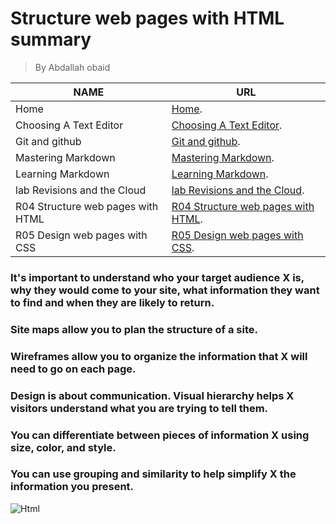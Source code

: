 # Structure web pages with HTML summary
> By Abdallah obaid

**NAME** | **URL**
------------ | -------------
Home | [Home](https://abdallah-obaid.github.io/learning-journal/).
Choosing A Text Editor | [Choosing A Text Editor](https://abdallah-obaid.github.io/learning-journal/choosing-A-Text-Editor).
Git and github | [Git and github](https://abdallah-obaid.github.io/learning-journal/git-and-github).
Mastering Markdown | [Mastering Markdown](https://abdallah-obaid.github.io/learning-journal/mastering-Markdown).
Learning Markdown | [Learning Markdown](https://abdallah-obaid.github.io/learning-journal/learning-Markdown).
lab Revisions and the Cloud  | [lab Revisions and the Cloud](https://abdallah-obaid.github.io/learning-journal/R03-Revisions-and-the-Cloud).
R04 Structure web pages with HTML  | [R04 Structure web pages with HTML](https://abdallah-obaid.github.io/learning-journal/R04-Structure-web-pages-with-HTML).
R05 Design web pages with CSS  | [R05 Design web pages with CSS](https://abdallah-obaid.github.io/learning-journal/R05-Design-web-pages-with-CSS).


### It's important to understand who your target audience  X is, why they would come to your site, what information they want to find and when they are likely to return.
### Site maps allow you to plan the structure of a site.
### Wireframes allow you to organize the information that  X will need to go on each page.
### Design is about communication. Visual hierarchy helps  X visitors understand what you are trying to tell them.
### You can differentiate between pieces of information  X using size, color, and style. 
### You can use grouping and similarity to help simplify  X the information you present.




![Html](https://i.gifer.com/5QU0.gif)

